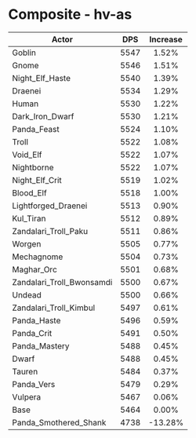 # Composite - hv-as
| Actor | DPS | Increase |
|---|:---:|:---:|
|Goblin|5547|1.52%|
|Gnome|5546|1.51%|
|Night_Elf_Haste|5540|1.39%|
|Draenei|5534|1.29%|
|Human|5530|1.22%|
|Dark_Iron_Dwarf|5530|1.21%|
|Panda_Feast|5524|1.10%|
|Troll|5522|1.08%|
|Void_Elf|5522|1.07%|
|Nightborne|5522|1.07%|
|Night_Elf_Crit|5519|1.02%|
|Blood_Elf|5518|1.00%|
|Lightforged_Draenei|5513|0.90%|
|Kul_Tiran|5512|0.89%|
|Zandalari_Troll_Paku|5511|0.86%|
|Worgen|5505|0.77%|
|Mechagnome|5504|0.73%|
|Maghar_Orc|5501|0.68%|
|Zandalari_Troll_Bwonsamdi|5500|0.67%|
|Undead|5500|0.66%|
|Zandalari_Troll_Kimbul|5497|0.61%|
|Panda_Haste|5496|0.59%|
|Panda_Crit|5491|0.50%|
|Panda_Mastery|5488|0.45%|
|Dwarf|5488|0.45%|
|Tauren|5484|0.37%|
|Panda_Vers|5479|0.29%|
|Vulpera|5467|0.06%|
|Base|5464|0.00%|
|Panda_Smothered_Shank|4738|-13.28%|
